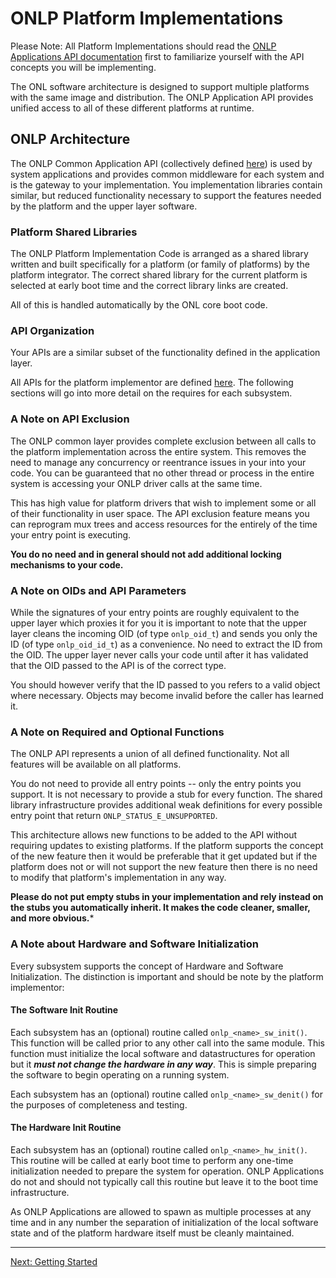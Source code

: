 # ONLP Platform Implementations

Please Note: All Platform Implementations should read the [ONLP Applications API documentation](http://opencomputeproject.github.io/OpenNetworkLinux/onlp/applications/) first to familiarize yourself with the API concepts you will be implementing.

The ONL software architecture is designed to support multiple platforms with the same image and distribution. The ONLP Application API provides unified access to all of these different platforms at runtime.

## ONLP Architecture

The ONLP Common Application API (collectively defined [here](https://github.com/opencomputeproject/OpenNetworkLinux/tree/ONLPv2/packages/base/any/onlp/src/onlp/module/inc/onlp)) is used by system applications and provides common middleware for each system and is the gateway to your implementation.
You implementation libraries contain similar, but reduced functionality necessary to support the features needed by the platform and the upper layer software.

### Platform Shared Libraries

The ONLP Platform Implementation Code is arranged as a shared library written and built specifically for a platform (or family of platforms) by the platform integrator.
The correct shared library for the current platform is selected at early boot time and the correct library links are created.

All of this is handled automatically by the ONL core boot code.

### API Organization

Your APIs are a similar subset of the functionality defined in the application layer.

All APIs for the platform implementor are defined [here](https://github.com/opencomputeproject/OpenNetworkLinux/tree/ONLPv2/packages/base/any/onlp/src/onlp/module/inc/onlp/platformi).
The following sections will go into more detail on the requires for each subsystem.

### A Note on API Exclusion

The ONLP common layer provides complete exclusion between all calls to the platform implementation across the entire system. This removes the need to manage any concurrency or reentrance issues in your into your code.
You can be guaranteed that no other thread or process in the entire system is accessing your ONLP driver calls at the same time.

This has high value for platform drivers that wish to implement some or all of their functionality in user space. The API exclusion feature means you can reprogram mux trees and access resources for the entirely of the time your entry point is executing.

**You do no need and in general should not add additional locking mechanisms to your code.**

### A Note on OIDs and API Parameters

While the signatures of your entry points are roughly equivalent to the upper layer which proxies it for you it is important to note that the upper layer cleans the incoming OID (of type ```onlp_oid_t```) and sends you only the ID (of type ```onlp_oid_id_t```) as a convenience. No need to extract the ID from the OID.
The upper layer never calls your code until after it has validated that the OID passed to the API is of the correct type.

You should however verify that the ID passed to you refers to a valid object where necessary. Objects may become invalid before the caller has learned it.

### A Note on Required and Optional Functions

The ONLP API represents a union of all defined functionality. Not all features will be available on all platforms.

You do not need to provide all entry points -- only the entry points you support. It is not necessary to provide a stub for every function.
The shared library infrastructure provides additional weak definitions for every possible entry point that return ```ONLP_STATUS_E_UNSUPPORTED```.

This architecture allows new functions to be added to the API without requiring updates to existing platforms. If the platform supports the concept of the new feature then it would be preferable that it get updated but if the platform does not or will not support the new feature then there is no need to modify that platform's implementation in any way.

**Please do not put empty stubs in your implementation and rely instead on the stubs you automatically inherit. It makes the code cleaner, smaller, and more obvious.***

### A Note about Hardware and Software Initialization

Every subsystem supports the concept of Hardware and Software Initialization. The distinction is important and should be note by the platform implementor:

#### The Software Init Routine

Each subsystem has an (optional) routine called ```onlp_<name>_sw_init()```. This function will be called prior to any other call into the same module.
This function must initialize the local software and datastructures for operation but it ***must not change the hardware in any way***. This is simple preparing the software to begin operating on a running system.

Each subsystem has an (optional) routine called ```onlp_<name>_sw_denit()``` for the purposes of completeness and testing.

#### The Hardware Init Routine

Each subsystem has an (optional) routine called ```onlp_<name>_hw_init()```. This routine will be called at early boot time to perform any one-time initialization needed to prepare the system for operation.
ONLP Applications do not and should not typically call this routine but leave it to the boot time infrastructure.

As ONLP Applications are allowed to spawn as multiple processes at any time and in any number the separation of initialization of the local software state and of the platform hardware itself must be cleanly maintained.

---
[Next: Getting Started](http://opencomputeproject.github.io/OpenNetworkLinux/onlp/applications/getting_started)
